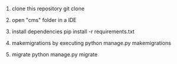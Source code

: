 1. clone this repository
    git clone <repo link>

2. open "cms" folder in a IDE

2. install dependencies
    pip install -r requirements.txt

3. makemigrations by executing
    python manage.py makemigrations

4. migrate 
    python manage.py migrate